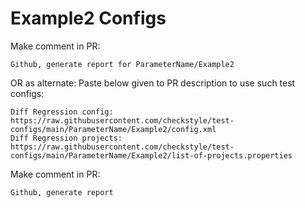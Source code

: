 # Example2 Configs
Make comment in PR:
```
Github, generate report for ParameterName/Example2
```
OR as alternate:
Paste below given to PR description to use such test configs:
```
Diff Regression config: https://raw.githubusercontent.com/checkstyle/test-configs/main/ParameterName/Example2/config.xml
Diff Regression projects: https://raw.githubusercontent.com/checkstyle/test-configs/main/ParameterName/Example2/list-of-projects.properties
```
Make comment in PR:
```
Github, generate report
```
